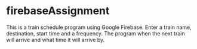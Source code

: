 # firebaseAssignment

This is a train schedule program using Google Firebase. Enter a train name, destination, start time and a frequency. The program when the next train will arrive and what time it will arrive by.
 
